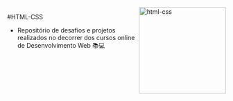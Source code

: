 <div>
  <img align="right" src="https://user-images.githubusercontent.com/94927107/202285811-12d761b8-b524-4262-8528-51114fdd0e9d.png" alt="html-css" width="200px">
</div>

#HTML-CSS

- Repositório de desafios e projetos realizados no decorrer dos cursos online de Desenvolvimento Web 📚💻
